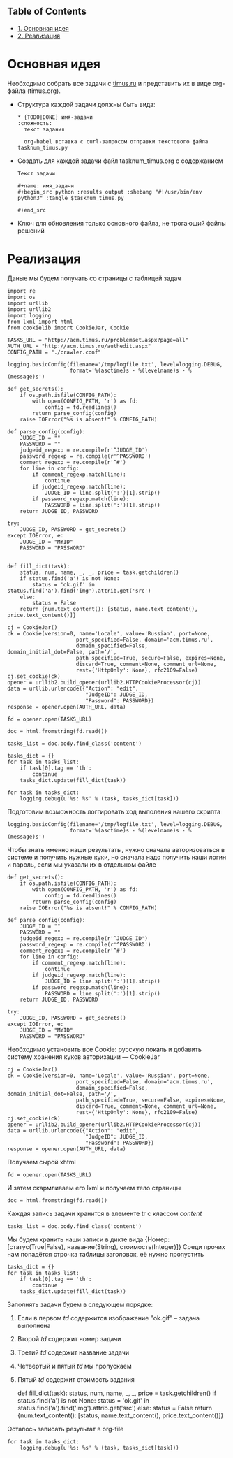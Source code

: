 <div id="table-of-contents">
<h2>Table of Contents</h2>
<div id="text-table-of-contents">
<ul>
<li><a href="#sec-1">1. Основная идея</a></li>
<li><a href="#sec-2">2. Реализация</a></li>
</ul>
</div>
</div>

# Основная идея

Необходимо собрать все задачи с [timus.ru](http://acm.timus.ru/problemset.aspx)
и представить их в виде org-файла (timus.org).

-   Структура каждой задачи должны быть вида:

        * {TODO|DONE} имя-задачи                                        :сложность:
          текст задания

          org-babel вставка с curl-запросом отправки текстового файла tasknum_timus.py

-   Создать для каждой задачи файл tasknum\_timus.org с содержанием

        Текст задачи

        #+name: имя_задачи
        #+begin_src python :results output :shebang "#!/usr/bin/env python3" :tangle $tasknum_timus.py

        #+end_src

-   Ключ для обновления только основного файла, не трогающий файлы решений

# Реализация

Даные мы будем получать со страницы с таблицей задач

    import re
    import os
    import urllib
    import urllib2
    import logging
    from lxml import html
    from cookielib import CookieJar, Cookie

    TASKS_URL = "http://acm.timus.ru/problemset.aspx?page=all"
    AUTH_URL = "http://acm.timus.ru/authedit.aspx"
    CONFIG_PATH = "./crawler.conf"

    logging.basicConfig(filename='/tmp/logfile.txt', level=logging.DEBUG,
                        format='%(asctime)s - %(levelname)s - %(message)s')

    def get_secrets():
        if os.path.isfile(CONFIG_PATH):
            with open(CONFIG_PATH, 'r') as fd:
                config = fd.readlines()
            return parse_config(config)
        raise IOError("%s is absent!" % CONFIG_PATH)

    def parse_config(config):
        JUDGE_ID = ""
        PASSWORD = ""
        judgeid_regexp = re.compile(r'^JUDGE_ID')
        password_regexp = re.compile(r'^PASSWORD')
        comment_regexp = re.compile(r'^#')
        for line in config:
            if comment_regexp.match(line):
                continue
            if judgeid_regexp.match(line):
                JUDGE_ID = line.split(':')[1].strip()
            if password_regexp.match(line):
                PASSWORD = line.split(':')[1].strip()
        return JUDGE_ID, PASSWORD

    try:
        JUDGE_ID, PASSWORD = get_secrets()
    except IOError, e:
        JUDGE_ID = "MYID"
        PASSWORD = "PASSWORD"


    def fill_dict(task):
        status, num, name, _, _, price = task.getchildren()
        if status.find('a') is not None:
            status = 'ok.gif' in status.find('a').find('img').attrib.get('src')
        else:
            status = False
        return {num.text_content(): [status, name.text_content(), price.text_content()]}

    cj = CookieJar()
    ck = Cookie(version=0, name='Locale', value='Russian', port=None,
                          port_specified=False, domain='acm.timus.ru',
                          domain_specified=False, domain_initial_dot=False, path='/',
                          path_specified=True, secure=False, expires=None,
                          discard=True, comment=None, comment_url=None,
                          rest={'HttpOnly': None}, rfc2109=False)
    cj.set_cookie(ck)
    opener = urllib2.build_opener(urllib2.HTTPCookieProcessor(cj))
    data = urllib.urlencode({"Action": "edit",
                             "JudgeID": JUDGE_ID,
                             "Password": PASSWORD})
    response = opener.open(AUTH_URL, data)

    fd = opener.open(TASKS_URL)

    doc = html.fromstring(fd.read())

    tasks_list = doc.body.find_class('content')

    tasks_dict = {}
    for task in tasks_list:
        if task[0].tag == 'th':
            continue
        tasks_dict.update(fill_dict(task))

    for task in tasks_dict:
        logging.debug(u'%s: %s' % (task, tasks_dict[task]))

Подготовим возможность логгировать ход выполения нашего скрипта

    logging.basicConfig(filename='/tmp/logfile.txt', level=logging.DEBUG,
                        format='%(asctime)s - %(levelname)s - %(message)s')

Чтобы знать именно наши результаты,
нужно сначала авторизоваться в системе и получить нужные куки,
но сначала надо получить наши логин и пароль, если мы указали их в отдельном файле

    def get_secrets():
        if os.path.isfile(CONFIG_PATH):
            with open(CONFIG_PATH, 'r') as fd:
                config = fd.readlines()
            return parse_config(config)
        raise IOError("%s is absent!" % CONFIG_PATH)

    def parse_config(config):
        JUDGE_ID = ""
        PASSWORD = ""
        judgeid_regexp = re.compile(r'^JUDGE_ID')
        password_regexp = re.compile(r'^PASSWORD')
        comment_regexp = re.compile(r'^#')
        for line in config:
            if comment_regexp.match(line):
                continue
            if judgeid_regexp.match(line):
                JUDGE_ID = line.split(':')[1].strip()
            if password_regexp.match(line):
                PASSWORD = line.split(':')[1].strip()
        return JUDGE_ID, PASSWORD

    try:
        JUDGE_ID, PASSWORD = get_secrets()
    except IOError, e:
        JUDGE_ID = "MYID"
        PASSWORD = "PASSWORD"

Необходимо установить все Cookie: русскую локаль и добавить систему хранения
куков авторизации  — CookieJar

    cj = CookieJar()
    ck = Cookie(version=0, name='Locale', value='Russian', port=None,
                          port_specified=False, domain='acm.timus.ru',
                          domain_specified=False, domain_initial_dot=False, path='/',
                          path_specified=True, secure=False, expires=None,
                          discard=True, comment=None, comment_url=None,
                          rest={'HttpOnly': None}, rfc2109=False)
    cj.set_cookie(ck)
    opener = urllib2.build_opener(urllib2.HTTPCookieProcessor(cj))
    data = urllib.urlencode({"Action": "edit",
                             "JudgeID": JUDGE_ID,
                             "Password": PASSWORD})
    response = opener.open(AUTH_URL, data)

Получаем сырой xhtml

    fd = opener.open(TASKS_URL)

И затем скармливаем его lxml и получаем тело страницы

    doc = html.fromstring(fd.read())

Каждая запись задачи хранится в элементе tr с классом *content*

    tasks_list = doc.body.find_class('content')

Мы будем хранить наши записи в дикте вида
{Номер: [статус(True|False), название(String), стоимость(Integer)]}
Среди прочих нам попадётся строчка таблицы заголовок, её нужно пропустить

    tasks_dict = {}
    for task in tasks_list:
        if task[0].tag == 'th':
            continue
        tasks_dict.update(fill_dict(task))

Заполнять задачи будем в следующем порядке:

1.  Если в первом *td* содержится изображение "ok.gif" &#x2013; задача выполнена

2.  Второй *td* содержит номер задачи

3.  Третий *td* содержит название задачи

4.  Четвёртый и пятый *td* мы пропускаем

5.  Пятый *td* содержит стоимость задания

    def fill_dict(task):
        status, num, name, _, _, price = task.getchildren()
        if status.find('a') is not None:
            status = 'ok.gif' in status.find('a').find('img').attrib.get('src')
        else:
            status = False
        return {num.text_content(): [status, name.text_content(), price.text_content()]}

Осталось записать результат в org-file

    for task in tasks_dict:
        logging.debug(u'%s: %s' % (task, tasks_dict[task]))
